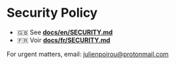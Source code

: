 # Security Policy

- 🇬🇧 See **[docs/en/SECURITY.md](../docs/en/SECURITY.md)**
- 🇫🇷 Voir **[docs/fr/SECURITY.md](../docs/fr/SECURITY.md)**

For urgent matters, email: julienpoirou@protonmail.com

